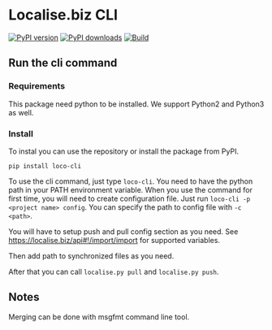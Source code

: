 # Localise.biz CLI

[![PyPI version](https://img.shields.io/pypi/v/loco-cli.svg)](https://pypi.python.org/pypi/loco-cli)
[![PyPI downloads](https://img.shields.io/pypi/d/loco-cli.svg)](https://pypi.python.org/pypi/loco-cli)
[![Build](https://travis-ci.org/marten-cz/loco-cli.svg?branch=master)](https://travis-ci.org/marten-cz/loco-cli)

## Run the cli command

### Requirements

This package need python to be installed. We support Python2 and Python3 as well.

### Install

To instal you can use the repository or install the package from PyPI.

    pip install loco-cli

To use the cli command, just type `loco-cli`. You need to have the python path in your PATH environment variable.
When you use the command for first time, you will need to create configuration file. Just run
`loco-cli -p <project name> config`. You can specify the path to config file with `-c <path>`.

You will have to setup push and pull config section as you need. See https://localise.biz/api#!/import/import for
supported variables.

Then add path to synchronized files as you need.

After that you can call `localise.py pull` and `localise.py push`.

## Notes

Merging can be done with msgfmt command line tool.
